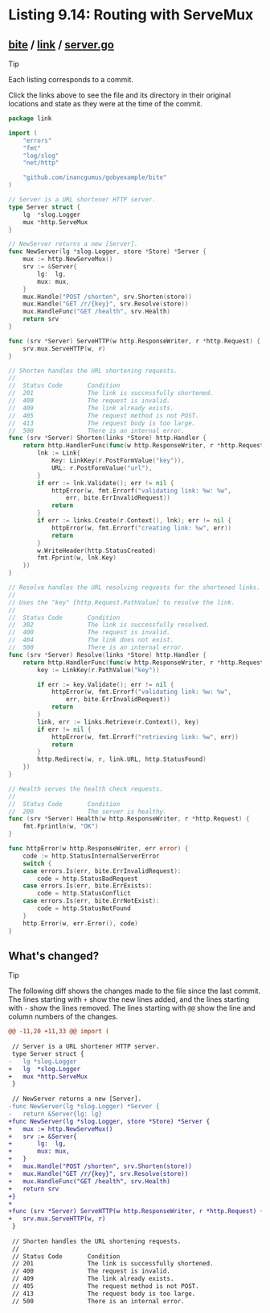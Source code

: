 # Listing 9.14: Routing with ServeMux

## [bite](https://github.com/inancgumus/gobyexample/blob/742248ad725e52279d06770dfdee814640b4295b/bite) / [link](https://github.com/inancgumus/gobyexample/blob/742248ad725e52279d06770dfdee814640b4295b/bite/link) / [server.go](https://github.com/inancgumus/gobyexample/blob/742248ad725e52279d06770dfdee814640b4295b/bite/link/server.go)

> [!TIP]
> Each listing corresponds to a commit.
>
> Click the links above to see the file and its directory in their original locations and state as they were at the time of the commit.

```go
package link

import (
	"errors"
	"fmt"
	"log/slog"
	"net/http"

	"github.com/inancgumus/gobyexample/bite"
)

// Server is a URL shortener HTTP server.
type Server struct {
	lg  *slog.Logger
	mux *http.ServeMux
}

// NewServer returns a new [Server].
func NewServer(lg *slog.Logger, store *Store) *Server {
	mux := http.NewServeMux()
	srv := &Server{
		lg:  lg,
		mux: mux,
	}
	mux.Handle("POST /shorten", srv.Shorten(store))
	mux.Handle("GET /r/{key}", srv.Resolve(store))
	mux.HandleFunc("GET /health", srv.Health)
	return srv
}

func (srv *Server) ServeHTTP(w http.ResponseWriter, r *http.Request) {
	srv.mux.ServeHTTP(w, r)
}

// Shorten handles the URL shortening requests.
//
//	Status Code       Condition
//	201               The link is successfully shortened.
//	400               The request is invalid.
//	409               The link already exists.
//	405               The request method is not POST.
//	413               The request body is too large.
//	500               There is an internal error.
func (srv *Server) Shorten(links *Store) http.Handler {
	return http.HandlerFunc(func(w http.ResponseWriter, r *http.Request) {
		lnk := Link{
			Key: LinkKey(r.PostFormValue("key")),
			URL: r.PostFormValue("url"),
		}
		if err := lnk.Validate(); err != nil {
			httpError(w, fmt.Errorf("validating link: %w: %w",
				err, bite.ErrInvalidRequest))
			return
		}
		if err := links.Create(r.Context(), lnk); err != nil {
			httpError(w, fmt.Errorf("creating link: %w", err))
			return
		}
		w.WriteHeader(http.StatusCreated)
		fmt.Fprint(w, lnk.Key)
	})
}

// Resolve handles the URL resolving requests for the shortened links.
//
// Uses the "key" [http.Request.PathValue] to resolve the link.
//
//	Status Code       Condition
//	302               The link is successfully resolved.
//	400               The request is invalid.
//	404               The link does not exist.
//	500               There is an internal error.
func (srv *Server) Resolve(links *Store) http.Handler {
	return http.HandlerFunc(func(w http.ResponseWriter, r *http.Request) {
		key := LinkKey(r.PathValue("key"))

		if err := key.Validate(); err != nil {
			httpError(w, fmt.Errorf("validating link: %w: %w",
				err, bite.ErrInvalidRequest))
			return
		}
		link, err := links.Retrieve(r.Context(), key)
		if err != nil {
			httpError(w, fmt.Errorf("retrieving link: %w", err))
			return
		}
		http.Redirect(w, r, link.URL, http.StatusFound)
	})
}

// Health serves the health check requests.
//
//	Status Code       Condition
//	200               The server is healthy.
func (srv *Server) Health(w http.ResponseWriter, r *http.Request) {
	fmt.Fprintln(w, "OK")
}

func httpError(w http.ResponseWriter, err error) {
	code := http.StatusInternalServerError
	switch {
	case errors.Is(err, bite.ErrInvalidRequest):
		code = http.StatusBadRequest
	case errors.Is(err, bite.ErrExists):
		code = http.StatusConflict
	case errors.Is(err, bite.ErrNotExist):
		code = http.StatusNotFound
	}
	http.Error(w, err.Error(), code)
}
```

## What's changed?

> [!TIP]
> The following diff shows the changes made to the file since the last commit.
> The lines starting with `+` show the new lines added, and the lines starting with `-` show the lines removed.
> The lines starting with `@@` show the line and column numbers of the changes.

```diff
@@ -11,20 +11,33 @@ import (
 
 // Server is a URL shortener HTTP server.
 type Server struct {
-	lg *slog.Logger
+	lg  *slog.Logger
+	mux *http.ServeMux
 }
 
 // NewServer returns a new [Server].
-func NewServer(lg *slog.Logger) *Server {
-	return &Server{lg: lg}
+func NewServer(lg *slog.Logger, store *Store) *Server {
+	mux := http.NewServeMux()
+	srv := &Server{
+		lg:  lg,
+		mux: mux,
+	}
+	mux.Handle("POST /shorten", srv.Shorten(store))
+	mux.Handle("GET /r/{key}", srv.Resolve(store))
+	mux.HandleFunc("GET /health", srv.Health)
+	return srv
+}
+
+func (srv *Server) ServeHTTP(w http.ResponseWriter, r *http.Request) {
+	srv.mux.ServeHTTP(w, r)
 }
 
 // Shorten handles the URL shortening requests.
 //
 //	Status Code       Condition
 //	201               The link is successfully shortened.
 //	400               The request is invalid.
 //	409               The link already exists.
 //	405               The request method is not POST.
 //	413               The request body is too large.
 //	500               There is an internal error.
```


